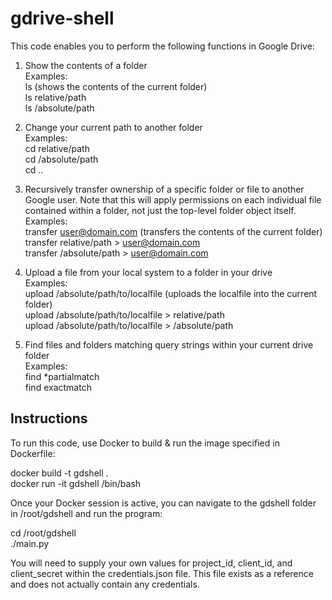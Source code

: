 # gdrive-shell

This code enables you to perform the following functions in Google Drive:
1. Show the contents of a folder  
Examples:  
	ls (shows the contents of the current folder)  
	ls relative/path  
	ls /absolute/path

2. Change your current path to another folder  
Examples:  
	cd relative/path  
	cd /absolute/path  
	cd ..

3. Recursively transfer ownership of a specific folder or file to another Google user. Note that this will apply permissions on each individual file contained within a folder, not just the top-level folder object itself.  
Examples:  
	transfer user@domain.com (transfers the contents of the current folder)  
	transfer relative/path > user@domain.com  
	transfer /absolute/path > user@domain.com

4. Upload a file from your local system to a folder in your drive  
Examples:  
	upload /absolute/path/to/localfile (uploads the localfile into the current folder)  
	upload /absolute/path/to/localfile > relative/path  
	upload /absolute/path/to/localfile > /absolute/path

5. Find files and folders matching query strings within your current drive folder  
Examples:  
	find *partialmatch  
	find exactmatch

## Instructions
To run this code, use Docker to build & run the image specified in Dockerfile:

docker build -t gdshell .  
docker run -it gdshell /bin/bash

Once your Docker session is active, you can navigate to the gdshell folder in /root/gdshell and run the program:

cd /root/gdshell  
./main.py

You will need to supply your own values for project_id, client_id, and client_secret within the credentials.json file. This file exists as a reference and does not actually contain any credentials.
